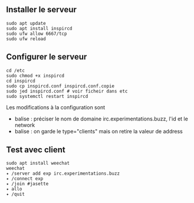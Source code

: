 ## Installer le serveur

```
sudo apt update
sudo apt install inspircd
sudo ufw allow 6667/tcp
sudo ufw reload
```
## Configurer le serveur

```
cd /etc
sudo chmod +x inspircd
cd inspircd
sudo cp inspircd.conf inspircd.conf.copie
sudo jed inspircd.conf # voir ficheir dans etc 
sudo systemctl restart inspircd
```
Les modifications à la configuration sont 
- balise <server> : préciser le nom de domaine irc.experimentations.buzz, l'id et le network
- balise <bind> : on garde le type="clients" mais on retire la valeur de address

## Test avec client

```
sudo apt install weechat
weechat
✦ /server add exp irc.experimentations.buzz
✦ /connect exp
✦ /join #jasette
✦ allo
✦ /quit
```





























